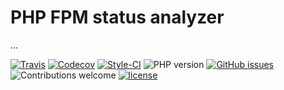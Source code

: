 PHP FPM status analyzer
=======================

...

[travis]: https://img.shields.io/travis/hschulz/php-fpm-status-lib.svg?style=flat-square
[codecov]: https://img.shields.io/codecov/c/github/hschulz/php-fpm-status-lib.svg?style=flat-square
[php-version]: https://img.shields.io/packagist/php-v/hschulz/php-fpm-status-lib.svg?style=flat-square
[github-issues]: https://img.shields.io/github/issues/hschulz/php-fpm-status-lib.svg?style=flat-square
[contrib-welcome]: https://img.shields.io/badge/contributions-welcome-blue.svg?style=flat-square
[license]: https://img.shields.io/github/license/hschulz/php-fpm-status-lib.svg?style=flat-square
[styleci-badge]: https://styleci.io/repos/0/shield

[![Travis][travis]](https://travis-ci.org/hschulz/php-fpm-status-lib) [![Codecov][codecov]](https://codecov.io/gh/hschulz/php-fpm-status-lib) [![Style-CI][styleci-badge]](https://github.styleci.io/repos/185656646) ![PHP version][php-version] [![GitHub issues][github-issues]](https://github.com/hschulz/php-fpm-status-lib/issues) ![Contributions welcome][contrib-welcome] [![license][license]](https://github.com/hschulz/php-fpm-status-lib/blob/master/LICENSE)
